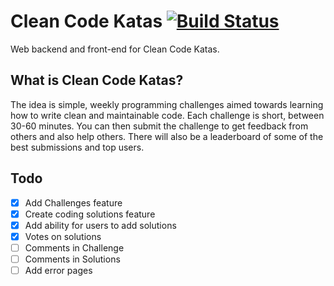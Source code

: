 # Clean Code Katas [![Build Status](https://travis-ci.com/edgar971/clean-code-katas-app.svg?branch=master)](https://travis-ci.com/edgar971/clean-code-katas-app)

Web backend and front-end for Clean Code Katas.

## What is Clean Code Katas?
The idea is simple, weekly programming challenges aimed towards learning how to write clean and maintainable code. Each challenge is short, between 30-60 minutes. You can then submit the challenge to get feedback from others and also help others. There will also be a leaderboard of some of the best submissions and top users.

## Todo
- [x] Add Challenges feature
- [x] Create coding solutions feature
- [x] Add ability for users to add solutions
- [x] Votes on solutions
- [ ] Comments in Challenge
- [ ] Comments in Solutions
- [ ] Add error pages
